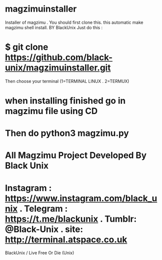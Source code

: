 # magzimuinstaller
Installer of magzimu . You should first clone this. this automatic make magzimu shell install. BY BlackUnix
Just do this :
# $ git clone https://github.com/black-unix/magzimuinstaller.git
Then choose your terminal (1=TERMINAL LINUX . 2=TERMUX)
# when installing finished go in magzimu file using CD
# Then do python3 magzimu.py
# All Magzimu Project Developed By Black Unix
# Instagram : https://www.instagram.com/black_unix        . Telegram : https://t.me/blackunix     . Tumblr: @Black-Unix . site: http://terminal.atspace.co.uk
BlackUnix / Live Free Or Die (Unix)
